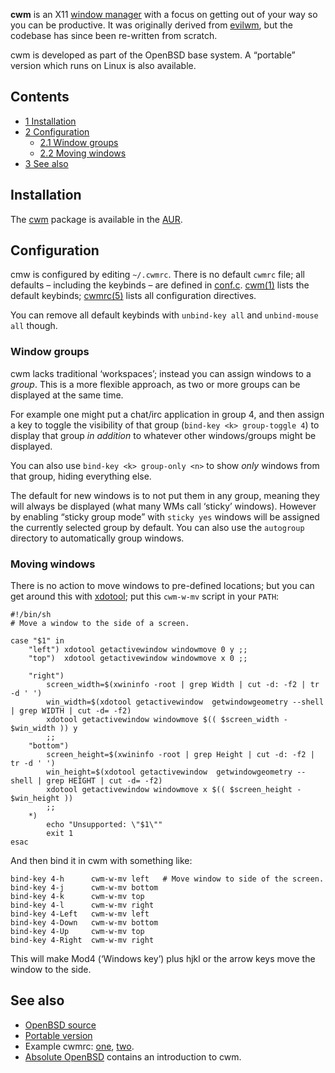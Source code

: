 **cwm** is an X11 [window manager](/index.php/Window_manager "Window manager") with a focus on getting out of your way so you can be productive. It was originally derived from [evilwm](/index.php/Evilwm "Evilwm"), but the codebase has since been re-written from scratch.

cwm is developed as part of the OpenBSD base system. A “portable” version which runs on Linux is also available.

## Contents

*   [1 Installation](#Installation)
*   [2 Configuration](#Configuration)
    *   [2.1 Window groups](#Window_groups)
    *   [2.2 Moving windows](#Moving_windows)
*   [3 See also](#See_also)

## Installation

The [cwm](https://aur.archlinux.org/packages/cwm/) package is available in the [AUR](/index.php/AUR "AUR").

## Configuration

cmw is configured by editing `~/.cwmrc`. There is no default `cwmrc` file; all defaults – including the keybinds – are defined in [conf.c](https://github.com/chneukirchen/cwm/blob/linux/conf.c). [cwm(1)](https://man.openbsd.org/cwm.1) lists the default keybinds; [cwmrc(5)](https://man.openbsd.org/cwmrc.5) lists all configuration directives.

You can remove all default keybinds with `unbind-key all` and `unbind-mouse all` though.

### Window groups

cwm lacks traditional ‘workspaces’; instead you can assign windows to a *group*. This is a more flexible approach, as two or more groups can be displayed at the same time.

For example one might put a chat/irc application in group 4, and then assign a key to toggle the visibility of that group (`bind-key <k> group-toggle 4`) to display that group *in addition* to whatever other windows/groups might be displayed.

You can also use `bind-key <k> group-only <n>` to show *only* windows from that group, hiding everything else.

The default for new windows is to not put them in any group, meaning they will always be displayed (what many WMs call ‘sticky’ windows). However by enabling “sticky group mode” with `sticky yes` windows will be assigned the currently selected group by default. You can also use the `autogroup` directory to automatically group windows.

### Moving windows

There is no action to move windows to pre-defined locations; but you can get around this with [xdotool](https://www.archlinux.org/packages/?name=xdotool); put this `cwm-w-mv` script in your `PATH`:

```
#!/bin/sh
# Move a window to the side of a screen.

case "$1" in
	"left") xdotool getactivewindow windowmove 0 y ;;
	"top")  xdotool getactivewindow windowmove x 0 ;;

	"right")
		screen_width=$(xwininfo -root | grep Width | cut -d: -f2 | tr -d ' ')
		win_width=$(xdotool getactivewindow  getwindowgeometry --shell | grep WIDTH | cut -d= -f2)
		xdotool getactivewindow windowmove $(( $screen_width - $win_width )) y
		;;
	"bottom")
		screen_height=$(xwininfo -root | grep Height | cut -d: -f2 | tr -d ' ')
		win_height=$(xdotool getactivewindow  getwindowgeometry --shell | grep HEIGHT | cut -d= -f2)
		xdotool getactivewindow windowmove x $(( $screen_height - $win_height ))
		;;
	*)
		echo "Unsupported: \"$1\""
		exit 1
esac

```

And then bind it in cwm with something like:

```
bind-key 4-h      cwm-w-mv left   # Move window to side of the screen.
bind-key 4-j      cwm-w-mv bottom
bind-key 4-k      cwm-w-mv top
bind-key 4-l      cwm-w-mv right
bind-key 4-Left   cwm-w-mv left
bind-key 4-Down   cwm-w-mv bottom
bind-key 4-Up     cwm-w-mv top
bind-key 4-Right  cwm-w-mv right

```

This will make Mod4 (‘Windows key’) plus hjkl or the arrow keys move the window to the side.

## See also

*   [OpenBSD source](http://cvsweb.openbsd.org/cgi-bin/cvsweb/xenocara/app/cwm/)
*   [Portable version](https://github.com/chneukirchen/cwm)
*   Example cwmrc: [one](https://blather.michaelwlucas.com/archives/873), [two](https://github.com/Carpetsmoker/dotfiles/blob/master/x11/cwmrc).
*   [Absolute OpenBSD](https://www.nostarch.com/obenbsd2e) contains an introduction to cwm.